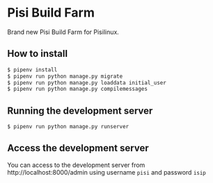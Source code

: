 # Pisi Build Farm

Brand new Pisi Build Farm for Pisilinux.

## How to install

```bash
$ pipenv install
$ pipenv run python manage.py migrate
$ pipenv run python manage.py loaddata initial_user
$ pipenv run python manage.py compilemessages
```

## Running the development server

```bash
$ pipenv run python manage.py runserver
```

## Access the development server

You can access to the development server from http://localhost:8000/admin using username `pisi` and password `isip` 